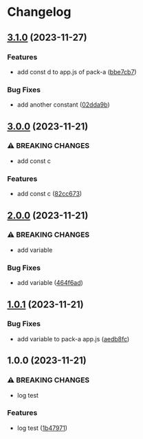 # Changelog

## [3.1.0](https://github.com/it-harrison/repoman/compare/pack-a-v3.0.0...pack-a-v3.1.0) (2023-11-27)


### Features

* add const d to app.js of pack-a ([bbe7cb7](https://github.com/it-harrison/repoman/commit/bbe7cb75097441bc04c2b531f3c8b4b22418dd36))


### Bug Fixes

* add another constant ([02dda9b](https://github.com/it-harrison/repoman/commit/02dda9b529ada8a5cc81fea7e08cd15634824816))

## [3.0.0](https://github.com/it-harrison/repoman/compare/pack-a-v2.0.0...pack-a-v3.0.0) (2023-11-21)


### ⚠ BREAKING CHANGES

* add const c

### Features

* add const c ([82cc673](https://github.com/it-harrison/repoman/commit/82cc67373f280f2076f822f87ea40f26af0e67cc))

## [2.0.0](https://github.com/it-harrison/repoman/compare/pack-a-v1.0.1...pack-a-v2.0.0) (2023-11-21)


### ⚠ BREAKING CHANGES

* add variable

### Bug Fixes

* add variable ([464f6ad](https://github.com/it-harrison/repoman/commit/464f6adc7958dc1eeb57c7fc9d75d6841eff8267))

## [1.0.1](https://github.com/it-harrison/repoman/compare/pack-a-v1.0.0...pack-a-v1.0.1) (2023-11-21)


### Bug Fixes

* add variable to pack-a app.js ([aedb8fc](https://github.com/it-harrison/repoman/commit/aedb8fc4a6564981178bf876b9ddaf4a2a1e0b8f))

## 1.0.0 (2023-11-21)


### ⚠ BREAKING CHANGES

* log test

### Features

* log test ([1b47971](https://github.com/it-harrison/repoman/commit/1b479713bda2198d6b79c5c19c541d86bef5eb66))
